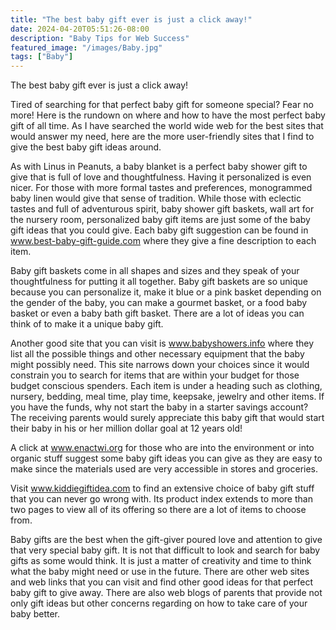 ```yaml
---
title: "The best baby gift ever is just a click away!"
date: 2024-04-20T05:51:26-08:00
description: "Baby Tips for Web Success"
featured_image: "/images/Baby.jpg"
tags: ["Baby"]
---
```


The best baby gift ever is just a click away!

Tired of searching for that perfect baby gift for someone special? Fear no more! Here is the rundown on where and how to have the most perfect baby gift of all time. As I have searched the world wide web for the best sites that would answer my need, here are the more user-friendly sites that I find to give the best baby gift ideas around.

As with Linus in Peanuts, a baby blanket is a perfect baby shower gift to give that is full of love and thoughtfulness. Having it personalized is even nicer. For those with more formal tastes and preferences, monogrammed baby linen would give that sense of tradition. While those with eclectic tastes and full of adventurous spirit, baby shower gift baskets, wall art for the nursery room, personalized baby gift items are just some of the baby gift ideas that you could give. Each baby gift suggestion can be found in www.best-baby-gift-guide.com where they give a fine description to each item.   

Baby gift baskets come in all shapes and sizes and they speak of your thoughtfulness for putting it all together. Baby gift baskets are so unique because you can personalize it, make it blue or a pink basket depending on the gender of the baby, you can make a gourmet basket, or a food baby basket or even a baby bath gift basket. There are a lot of ideas you can think of to make it a unique baby gift.  

Another good site that you can visit is www.babyshowers.info where they list all the possible things and other necessary equipment that the baby might possibly need. This site narrows down your choices since it would constrain you to search for items that are within your budget for those budget conscious spenders. Each item is under a heading such as clothing, nursery, bedding, meal time, play time, keepsake, jewelry and other items. If you have the funds, why not start the baby  in a starter savings account? The receiving parents would surely appreciate this baby gift that would start their baby in his or her million dollar goal at 12 years old!

A click at www.enactwi.org for those who are into the environment or into organic stuff suggest some baby gift ideas you can give as they are easy to make since the materials used are very accessible in stores and groceries. 

Visit www.kiddiegiftidea.com to find an extensive choice of baby gift stuff that you can never go wrong with. Its product index extends to more than two pages to view all of its offering so there are a lot of items to choose from.

Baby gifts are the best when the gift-giver poured love and attention to give that very special baby gift. It is not that difficult to look and search for baby gifts as some would think. It is just a matter of creativity and time to think what the baby might need or use in the future. There are other web sites and web links that you can visit and find other good ideas for that perfect baby gift to give away. There are also web blogs of parents that provide not only gift ideas but other concerns regarding on how to take care of your baby better.



